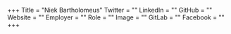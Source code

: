 +++
Title = "Niek Bartholomeus"
Twitter = ""
LinkedIn = ""
GitHub = ""
Website = ""
Employer = ""
Role = ""
Image = ""
GitLab = ""
Facebook = ""
+++
